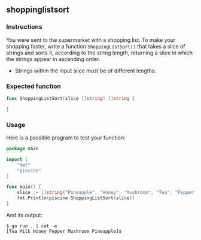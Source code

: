 ## shoppinglistsort

### Instructions

You were sent to the supermarket with a shopping list. To make your shopping faster, write a function `ShoppingListSort()` that takes a slice of strings and sorts it, according to the string length, returning a slice in which the strings appear in ascending order.

- Strings within the input slice must be of different lengths.

### Expected function

```go
func ShoppingListSort(slice []string) []string {

}
```

### Usage

Here is a possible program to test your function:

```go
package main

import (
	"fmt"
	"piscine"
)

func main() {
	slice := []string{"Pineapple", "Honey", "Mushroom", "Tea", "Pepper", "Milk"}
	fmt.Println(piscine.ShoppingListSort(slice))
}
```

And its output:

```console
$ go run . | cat -e
[Tea Milk Honey Pepper Mushroom Pineapple]$
```
